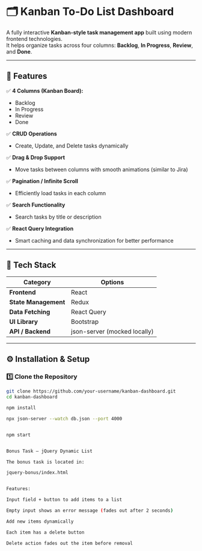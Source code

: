 # 🗂️ Kanban To-Do List Dashboard

A fully interactive **Kanban-style task management app** built using modern frontend technologies.  
It helps organize tasks across four columns: **Backlog**, **In Progress**, **Review**, and **Done**.

---

## 🚀 Features

✅ **4 Columns (Kanban Board):**
- Backlog  
- In Progress  
- Review  
- Done  

✅ **CRUD Operations**
- Create, Update, and Delete tasks dynamically

✅ **Drag & Drop Support**
- Move tasks between columns with smooth animations (similar to Jira)

✅ **Pagination / Infinite Scroll**
- Efficiently load tasks in each column

✅ **Search Functionality**
- Search tasks by title or description

✅ **React Query Integration**
- Smart caching and data synchronization for better performance

---

## 🧪 Tech Stack

| Category | Options |
|-----------|----------|
| **Frontend** | React 
| **State Management** |  Redux |
| **Data Fetching** | React Query |
| **UI Library** |  Bootstrap |
| **API / Backend** | json-server (mocked locally)  |

---



## ⚙️ Installation & Setup
### 1️⃣ Clone the Repository
```bash
git clone https://github.com/your-username/kanban-dashboard.git
cd kanban-dashboard

npm install

npx json-server --watch db.json --port 4000


npm start


Bonus Task — jQuery Dynamic List

The bonus task is located in:

jquery-bonus/index.html


Features:

Input field + button to add items to a list

Empty input shows an error message (fades out after 2 seconds)

Add new items dynamically

Each item has a delete button

Delete action fades out the item before removal
